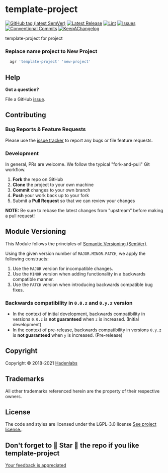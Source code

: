 <!--


  ** DO NOT EDIT THIS FILE
  **
  ** 1) Make all changes to `README.yaml`
  ** 2) Run`make readme` to rebuild this file.
  **
  ** (We maintain HUNDREDS of open source projects. This is how we maintain our sanity.)
  **


  -->

# template-project

[![GitHub tag (latest SemVer)](https://img.shields.io/github/v/tag/luismayta/template-project?label=latest&sort=semver)](https://github.com/luismayta/template-project/releases) [![Latest Release](https://img.shields.io/github/release/luismayta/template-project)](https://github.com/luismayta/template-project/releases) [![Lint](https://img.shields.io/github/workflow/status/luismayta/template-project/lint-code)](https://github.com/luismayta/template-project/actions) [![Issues](https://img.shields.io/github/issues/luismayta/template-project)](https://github.com/luismayta/template-project/issues) [![Conventional Commits](https://img.shields.io/badge/Conventional%20Commits-1.0.0-yellow)](https://conventionalcommits.org) [![KeepAChangelog](https://img.shields.io/badge/Keep%20A%20Changelog-1.0.0-%23E05735)](https://keepachangelog.com)

template-project for project

### Replace name project to New Project

```bash
  agr 'template-project' 'new-project'
```

## Help

**Got a question?**

File a GitHub [issue](https://github.com/luismayta/template-project/issues).

## Contributing

### Bug Reports & Feature Requests

Please use the [issue tracker](https://github.com/luismayta/template-project/issues) to report any bugs or file feature requests.

### Development

In general, PRs are welcome. We follow the typical "fork-and-pull" Git workflow.

1.  **Fork** the repo on GitHub
2.  **Clone** the project to your own machine
3.  **Commit** changes to your own branch
4.  **Push** your work back up to your fork
5.  Submit a **Pull Request** so that we can review your changes

**NOTE:** Be sure to rebase the latest changes from "upstream" before making a pull request!

## Module Versioning

This Module follows the principles of [Semantic Versioning (SemVer)](https://semver.org/).

Using the given version number of `MAJOR.MINOR.PATCH`, we apply the following constructs:

1. Use the `MAJOR` version for incompatible changes.
1. Use the `MINOR` version when adding functionality in a backwards compatible manner.
1. Use the `PATCH` version when introducing backwards compatible bug fixes.

### Backwards compatibility in `0.0.z` and `0.y.z` version

- In the context of initial development, backwards compatibility in versions `0.0.z` is **not guaranteed** when `z` is increased. (Initial development)
- In the context of pre-release, backwards compatibility in versions `0.y.z` is **not guaranteed** when `y` is increased. (Pre-release)

## Copyright

Copyright © 2018-2021 [Hadenlabs](https://hadenlabs.com)

## Trademarks

All other trademarks referenced herein are the property of their respective owners.

## License

The code and styles are licensed under the LGPL-3.0 license [See project license.](LICENSE).

## Don't forget to 🌟 Star 🌟 the repo if you like template-project

[Your feedback is appreciated](https://github.com/luismayta/template-project/issues)
